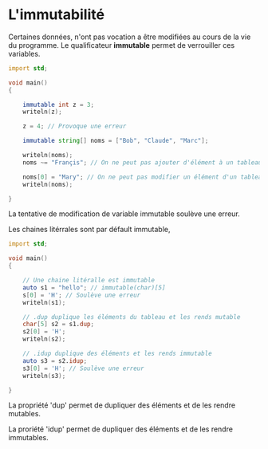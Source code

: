 # L'immutabilité 

Certaines données, n'ont pas vocation a être modifiées au cours de la vie du programme. Le qualificateur **immutable** permet de verrouiller ces variables.

```D
import std;

void main()
{

    immutable int z = 3;
    writeln(z);

    z = 4; // Provoque une erreur 

    immutable string[] noms = ["Bob", "Claude", "Marc"];

    writeln(noms);
    noms ~= "Françis"; // On ne peut pas ajouter d'élément à un tableau immutable

    noms[0] = "Mary"; // On ne peut pas modifier un élément d'un tableau immutable
    writeln(noms);

}
```

La tentative de modification de variable immutable soulève une erreur. 

Les chaines litérrales sont par défault immutable, 

```D
import std;

void main()
{

    // Une chaine litéralle est immutable
    auto s1 = "hello"; // immutable(char)[5]
	s[0] = 'H'; // Soulève une erreur
    writeln(s1);

    // .dup duplique les éléments du tableau et les rends mutable
    char[5] s2 = s1.dup;
    s2[0] = 'H';
    writeln(s2);

    // .idup duplique des éléments et les rends immutable
    auto s3 = s2.idup;
    s3[0] = 'H'; // Soulève une erreur
    writeln(s3);

}
``` 

La propriété 'dup' permet de dupliquer des éléments et de les rendre mutables.

La proriété 'idup' permet de dupliquer des éléments et de les rendre immutables.